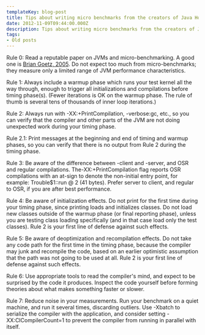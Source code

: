 ```yaml
---
templateKey: blog-post
title: Tips about writing micro benchmarks from the creators of Java HotSpot
date: 2012-11-09T09:44:00.000Z
description: Tips about writing micro benchmarks from the creators of Java HotSpot
tags:
- Old posts
---
```


  

Rule 0: Read a reputable paper on JVMs and micro-benchmarking. A good one is [Brian Goetz, 2005](http://www-128.ibm.com/developerworks/java/library/j-jtp02225.html?ca=drs-j0805). Do not expect too much from micro-benchmarks; they measure only a limited range of JVM performance characteristics.

Rule 1: Always include a warmup phase which runs your test kernel all the way through, enough to trigger all initializations and compilations before timing phase(s). (Fewer iterations is OK on the warmup phase. The rule of thumb is several tens of thousands of inner loop iterations.)

Rule 2: Always run with -XX:+PrintCompilation, -verbose:gc, etc., so you can verify that the compiler and other parts of the JVM are not doing unexpected work during your timing phase.  

Rule 2.1: Print messages at the beginning and end of timing and warmup phases, so you can verify that there is no output from Rule 2 during the timing phase.

Rule 3: Be aware of the difference between -client and -server, and OSR and regular compilations. The-XX:+PrintCompilation flag reports OSR compilations with an at-sign to denote the non-initial entry point, for example: Trouble$1::run @ 2 (41 bytes). Prefer server to client, and regular to OSR, if you are after best performance.

Rule 4: Be aware of initialization effects. Do not print for the first time during your timing phase, since printing loads and initializes classes. Do not load new classes outside of the warmup phase (or final reporting phase), unless you are testing class loading specifically (and in that case load only the test classes). Rule 2 is your first line of defense against such effects.

Rule 5: Be aware of deoptimization and recompilation effects. Do not take any code path for the first time in the timing phase, because the compiler may junk and recompile the code, based on an earlier optimistic assumption that the path was not going to be used at all. Rule 2 is your first line of defense against such effects.

Rule 6: Use appropriate tools to read the compiler's mind, and expect to be surprised by the code it produces. Inspect the code yourself before forming theories about what makes something faster or slower.

Rule 7: Reduce noise in your measurements. Run your benchmark on a quiet machine, and run it several times, discarding outliers. Use -Xbatch to serialize the compiler with the application, and consider setting -XX:CICompilerCount=1 to prevent the compiler from running in parallel with itself.